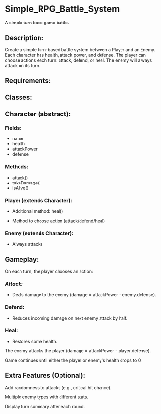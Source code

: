# Simple_RPG_Battle_System
A simple turn base game battle.

## Description:
Create a simple turn-based battle system between a Player and an Enemy. Each character has health, attack power, and defense. The player can choose actions each turn: attack, defend, or heal. The enemy will always attack on its turn.

## Requirements:

## Classes:

## Character (abstract):

### Fields: 
 - name
 - health
 - attackPower
 - defense

### Methods: 
- attack()
- takeDamage()
- isAlive()


### Player (extends Character):

 - Additional method: heal()

-  Method to choose action (attack/defend/heal)

### Enemy (extends Character):

 - Always attacks

## Gameplay:

On each turn, the player chooses an action:

### *Attack:* 
 - Deals damage to the enemy (damage = attackPower - enemy.defense).

### Defend: 
- Reduces incoming damage on next enemy attack by half.

### Heal: 
- Restores some health.

The enemy attacks the player (damage = attackPower - player.defense).

Game continues until either the player or enemy's health drops to 0.

## Extra Features (Optional):

Add randomness to attacks (e.g., critical hit chance).

Multiple enemy types with different stats.

Display turn summary after each round.

